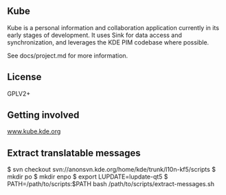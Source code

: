 ## Kube

Kube is a personal information and collaboration application currently in its early
stages of development. It uses Sink for data access and synchronization, and
leverages the KDE PIM codebase where possible.

See docs/project.md for more information.

## License

GPLV2+

## Getting involved

www.kube.kde.org

## Extract translatable messages

$ svn checkout svn://anonsvn.kde.org/home/kde/trunk/l10n-kf5/scripts
$ mkdir po
$ mkdir enpo
$ export LUPDATE=lupdate-qt5
$ PATH=/path/to/scripts:$PATH bash /path/to/scripts/extract-messages.sh
